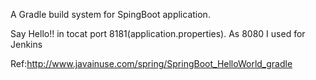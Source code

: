 A Gradle build system for SpingBoot application.

Say Hello!! in tocat port 8181(application.properties). As 8080 I used for Jenkins

Ref:http://www.javainuse.com/spring/SpringBoot_HelloWorld_gradle
